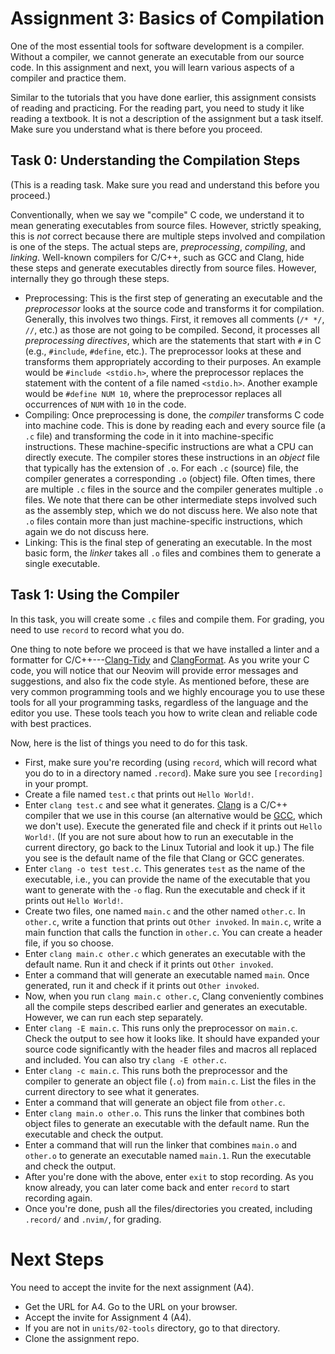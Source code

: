 # Assignment 3: Basics of Compilation

One of the most essential tools for software development is a compiler. Without a compiler, we
cannot generate an executable from our source code. In this assignment and next, you will learn
various aspects of a compiler and practice them.

Similar to the tutorials that you have done earlier, this assignment consists of reading and
practicing. For the reading part, you need to study it like reading a textbook. It is not a
description of the assignment but a task itself. Make sure you understand what is there before you
proceed.

## Task 0: Understanding the Compilation Steps

(This is a reading task. Make sure you read and understand this before you proceed.)

Conventionally, when we say we "compile" C code, we understand it to mean generating executables
from source files. However, strictly speaking, this is *not* correct because there are multiple
steps involved and compilation is one of the steps. The actual steps are, *preprocessing*,
*compiling*, and *linking*. Well-known compilers for C/C++, such as GCC and Clang, hide these steps
and generate executables directly from source files. However, internally they go through these
steps.

* Preprocessing: This is the first step of generating an executable and the *preprocessor* looks at
  the source code and transforms it for compilation. Generally, this involves two things. First, it
  removes all comments (`/* */`, `//`, etc.) as those are not going to be compiled. Second, it
  processes all *preprocessing directives*, which are the statements that start with `#` in C (e.g.,
  `#include`, `#define`, etc.). The preprocessor looks at these and transforms them appropriately
  according to their purposes. An example would be `#include <stdio.h>`, where the preprocessor
  replaces the statement with the content of a file named `<stdio.h>`. Another example would be
  `#define NUM 10`, where the preprocessor replaces all occurrences of `NUM` with `10` in the code.
* Compiling: Once preprocessing is done, the *compiler* transforms C code into machine code. This is
  done by reading each and every source file (a `.c` file) and transforming the code in it into
  machine-specific instructions. These machine-specific instructions are what a CPU can directly
  execute. The compiler stores these instructions in an *object* file that typically has the
  extension of `.o`. For each `.c` (source) file, the compiler generates a corresponding `.o`
  (object) file. Often times, there are multiple `.c` files in the source and the compiler generates
  multiple `.o` files. We note that there can be other intermediate steps involved such as the
  assembly step, which we do not discuss here. We also note that `.o` files contain more than just
  machine-specific instructions, which again we do not discuss here.
* Linking: This is the final step of generating an executable. In the most basic form, the *linker*
  takes all `.o` files and combines them to generate a single executable.

## Task 1: Using the Compiler

In this task, you will create some `.c` files and compile them. For grading, you need to use
`record` to record what you do.

One thing to note before we proceed is that we have installed a linter and a formatter for
C/C++---[Clang-Tidy](https://clang.llvm.org/extra/clang-tidy/index.html) and
[ClangFormat](https://clang.llvm.org/docs/ClangFormat.html). As you write your C code, you will
notice that our Neovim will provide error messages and suggestions, and also fix the code style. As
mentioned before, these are very common programming tools and we highly encourage you to use these
tools for all your programming tasks, regardless of the language and the editor you use. These tools
teach you how to write clean and reliable code with best practices.

Now, here is the list of things you need to do for this task.

* First, make sure you're recording (using `record`, which will record what you do to in a directory
  named `.record`). Make sure you see `[recording]` in your prompt.
* Create a file named `test.c` that prints out `Hello World!`.
* Enter `clang test.c` and see what it generates. [Clang](https://clang.llvm.org/) is a C/C++
  compiler that we use in this course (an alternative would be [GCC](https://gcc.gnu.org/), which we
  don't use). Execute the generated file and check if it prints out `Hello World!`. (If you are not
  sure about how to run an executable in the current directory, go back to the Linux Tutorial and
  look it up.) The file you see is the default name of the file that Clang or GCC generates.
* Enter `clang -o test test.c`. This generates `test` as the name of the executable, i.e., you can
  provide the name of the executable that you want to generate with the `-o` flag. Run the
  executable and check if it prints out `Hello World!`.
* Create two files, one named `main.c` and the other named `other.c`. In `other.c`, write a function
  that prints out `Other invoked`. In `main.c`, write a main function that calls the function in
  `other.c`. You can create a header file, if you so choose.
* Enter `clang main.c other.c` which generates an executable with the default name. Run it and check
  if it prints out `Other invoked`.
* Enter a command that will generate an executable named `main`. Once generated, run it and check if
  it prints out `Other invoked`.
* Now, when you run `clang main.c other.c`, Clang conveniently combines all the compile steps
  described earlier and generates an executable. However, we can run each step separately.
* Enter `clang -E main.c`. This runs only the preprocessor on `main.c`. Check the output to see how
  it looks like. It should have expanded your source code significantly with the header files and
  macros all replaced and included. You can also try `clang -E other.c`.
* Enter `clang -c main.c`. This runs both the preprocessor and the compiler to generate an object
  file (`.o`) from `main.c`. List the files in the current directory to see what it generates.
* Enter a command that will generate an object file from `other.c`.
* Enter `clang main.o other.o`. This runs the linker that combines both object files to generate an
  executable with the default name. Run the executable and check the output.
* Enter a command that will run the linker that combines `main.o` and `other.o` to generate an
  executable named `main.1`. Run the executable and check the output.
* After you're done with the above, enter `exit` to stop recording. As you know already, you can
  later come back and enter `record` to start recording again.
* Once you're done, push all the files/directories you created, including `.record/` and `.nvim/`,
  for grading.

# Next Steps

You need to accept the invite for the next assignment (A4).

* Get the URL for A4. Go to the URL on your browser.
* Accept the invite for Assignment 4 (A4).
* If you are not in `units/02-tools` directory, go to that directory.
* Clone the assignment repo.
